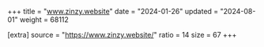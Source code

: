 +++
title = "www.zinzy.website"
date = "2024-01-26"
updated = "2024-08-01"
weight = 68112

[extra]
source = "https://www.zinzy.website/"
ratio = 14
size = 67
+++
